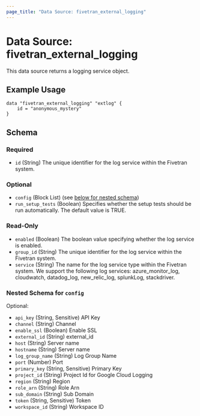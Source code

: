 ```yaml
---
page_title: "Data Source: fivetran_external_logging"
---
```


# Data Source: fivetran_external_logging

This data source returns a logging service object.

## Example Usage

```hcl
data "fivetran_external_logging" "extlog" {
    id = "anonymous_mystery"
}
```

<!-- schema generated by tfplugindocs -->
## Schema

### Required

- `id` (String) The unique identifier for the log service within the Fivetran system.

### Optional

- `config` (Block List) (see [below for nested schema](#nestedblock--config))
- `run_setup_tests` (Boolean) Specifies whether the setup tests should be run automatically. The default value is TRUE.

### Read-Only

- `enabled` (Boolean) The boolean value specifying whether the log service is enabled.
- `group_id` (String) The unique identifier for the log service within the Fivetran system.
- `service` (String) The name for the log service type within the Fivetran system. We support the following log services: azure_monitor_log, cloudwatch, datadog_log, new_relic_log, splunkLog, stackdriver.

<a id="nestedblock--config"></a>
### Nested Schema for `config`

Optional:

- `api_key` (String, Sensitive) API Key
- `channel` (String) Channel
- `enable_ssl` (Boolean) Enable SSL
- `external_id` (String) external_id
- `host` (String) Server name
- `hostname` (String) Server name
- `log_group_name` (String) Log Group Name
- `port` (Number) Port
- `primary_key` (String, Sensitive) Primary Key
- `project_id` (String) Project Id for Google Cloud Logging
- `region` (String) Region
- `role_arn` (String) Role Arn
- `sub_domain` (String) Sub Domain
- `token` (String, Sensitive) Token
- `workspace_id` (String) Workspace ID
